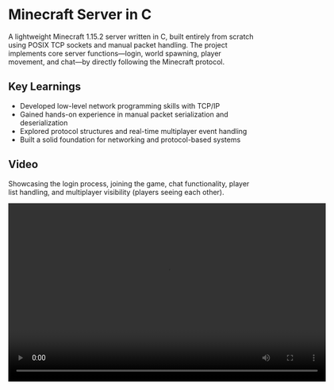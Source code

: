 # Minecraft Server in C

A lightweight Minecraft 1.15.2 server written in C, built entirely from scratch using POSIX TCP sockets and manual packet handling. The project implements core server functions—login, world spawning, player movement, and chat—by directly following the Minecraft protocol.

## Key Learnings

- Developed low-level network programming skills with TCP/IP
- Gained hands-on experience in manual packet serialization and deserialization
- Explored protocol structures and real-time multiplayer event handling
- Built a solid foundation for networking and protocol-based systems


## Video
Showcasing the login process, joining the game, chat functionality, player list handling, and multiplayer visibility (players seeing each other).

<video width="640" height="360" controls>
  <source src="../videos/mcservervid.mp4" type="video/mp4">
  Your browser does not support the video tag.
</video>

